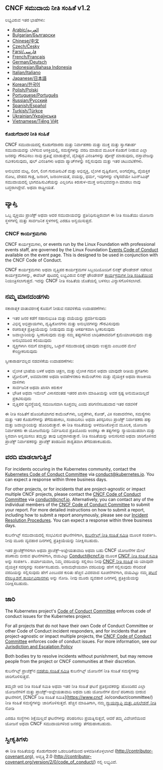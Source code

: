 ## CNCF ಸಮುದಾಯ ನೀತಿ ಸಂಹಿತೆ v1.2

ಲಭ್ಯವಿರುವ ಇತರ ಭಾಷೆಗಳು:
- [Arabic/العربية](code-of-conduct-languages/ar.md)
- [Bulgarian/Български](code-of-conduct-languages/bg.md)
- [Chinese/中文](code-of-conduct-languages/zh.md)
- [Czech/Česky](code-of-conduct-languages/cs.md)
- [Farsi/فارسی](code-of-conduct-languages/fa.md)
- [French/Français](code-of-conduct-languages/fr.md)
- [German/Deutsch](code-of-conduct-languages/de.md)
- [Indonesian/Bahasa Indonesia](code-of-conduct-languages/id.md)
- [Italian/Italiano](code-of-conduct-languages/it.md)
- [Japanese/日本語](code-of-conduct-languages/jp.md)
- [Korean/한국어](code-of-conduct-languages/ko.md)
- [Polish/Polski](code-of-conduct-languages/pl.md)
- [Portuguese/Português](code-of-conduct-languages/pt.md)
- [Russian/Русский](code-of-conduct-languages/ru.md)
- [Spanish/Español](code-of-conduct-languages/es.md)
- [Turkish/Türkçe](code-of-conduct-languages/tr.md)
- [Ukrainian/Українська](code-of-conduct-languages/uk.md)
- [Vietnamese/Tiếng Việt](code-of-conduct-languages/vi.md)

### ಕೊಡುಗೆದಾರರ ನೀತಿ ಸಂಹಿತೆ

CNCF ಸಮುದಾಯದಲ್ಲಿ ಕೊಡುಗೆದಾರರು ಮತ್ತು ನಿರ್ವಾಹಕರು ಮತ್ತು ಮುಕ್ತ ಮತ್ತು ಸ್ವಾಗತಾರ್ಹ ಸಮುದಾಯವನ್ನು ಬೆಳೆಸುವ ಆಸಕ್ತಿಯಲ್ಲಿ, ಸಮಸ್ಯೆಗಳನ್ನು ವರದಿ ಮಾಡುವ ಮೂಲಕ ಕೊಡುಗೆ ನೀಡುವ ಎಲ್ಲಾ ಜನರನ್ನು ಗೌರವಿಸಲು ನಾವು ಪ್ರತಿಜ್ಞೆ ಮಾಡುತ್ತೇವೆ, ವೈಶಿಷ್ಟ್ಯದ ವಿನಂತಿಗಳನ್ನು ಪೋಸ್ಟ್ ಮಾಡುವುದು, ದಸ್ತಾವೇಜನ್ನು ನವೀಕರಿಸುವುದು, ಪುಲ್ ವಿನಂತಿಗಳು ಅಥವಾ ಪ್ಯಾಚ್‌ಗಳನ್ನು ಸಲ್ಲಿಸುವುದು ಮತ್ತು ಇತರ ಚಟುವಟಿಕೆಗಳು.

ಅನುಭವದ ಮಟ್ಟ, ಲಿಂಗ, ಲಿಂಗ ಗುರುತಿಸುವಿಕೆ ಮತ್ತು ಅಭಿವ್ಯಕ್ತಿ, ಲೈಂಗಿಕ ದೃಷ್ಟಿಕೋನ, ಅಂಗವೈಕಲ್ಯ, ವೈಯಕ್ತಿಕ ನೋಟ, ದೇಹದ ಗಾತ್ರ, ಜನಾಂಗ, ಜನಾಂಗೀಯತೆ, ವಯಸ್ಸು, ಧರ್ಮ, ಇವುಗಳನ್ನು ಲೆಕ್ಕಿಸದೆಯೇ ಸಿಎನ್‌ಸಿಎಫ್ ಸಮುದಾಯದಲ್ಲಿ ಭಾಗವಹಿಸುವಿಕೆಯನ್ನು ಎಲ್ಲರಿಗೂ ಕಿರುಕುಳ-ಮುಕ್ತ ಅನುಭವವನ್ನಾಗಿ ಮಾಡಲು ನಾವು ಬದ್ಧರಾಗಿದ್ದೇವೆ. ಅಥವಾ ರಾಷ್ಟ್ರೀಯತೆ.

## ವ್ಯಾಪ್ತಿ 

ಒಬ್ಬ ವ್ಯಕ್ತಿಯು ಪ್ರಾಜೆಕ್ಟ್ ಅಥವಾ ಅದರ ಸಮುದಾಯವನ್ನು ಪ್ರತಿನಿಧಿಸುತ್ತಿರುವಾಗ ಈ ನೀತಿ ಸಂಹಿತೆಯು ಯೋಜನಾ ಸ್ಥಳಗಳಲ್ಲಿ ಮತ್ತು ಸಾರ್ವಜನಿಕ ಸ್ಥಳಗಳಲ್ಲಿ ಎರಡೂ ಅನ್ವಯಿಸುತ್ತದೆ.

### CNCF ಕಾರ್ಯಕ್ರಮ‌ಗಳು

CNCF ಕಾರ್ಯಕ್ರಮ‌ಗಳು, or events run by the Linux Foundation with professional events staff, are governed by the Linux Foundation [Events Code of Conduct](https://events.linuxfoundation.org/code-of-conduct/) available on the event page. This is designed to be used in conjunction with the CNCF Code of Conduct.

CNCF ಕಾರ್ಯಕ್ರಮ‌ಗಳು ಅಥವಾ ವೃತ್ತಿಪರ ಕಾರ್ಯಕ್ರಮ‌ಗಳ ಸಿಬ್ಬಂದಿಯೊಂದಿಗೆ ಲಿನಕ್ಸ್ ಫೌಂಡೇಶನ್ ನಡೆಸುವ ಕಾರ್ಯಕ್ರಮ‌ಗಳನ್ನು, ಈವೆಂಟ್ ಪುಟದಲ್ಲಿ ಲಭ್ಯವಿರುವ ಲಿನಕ್ಸ್ ಫೌಂಡೇಶನ್ [ಕಾರ್ಯಕ್ರಮ‌ಗಳ ನೀತಿ ಸಂಹಿತೆಯಿಂದ](https://events.linuxfoundation.org/code-of-conduct/) ನಿಯಂತ್ರಿಸಲಾಗುತ್ತದೆ. ಇದನ್ನು CNCF ನೀತಿ ಸಂಹಿತೆಯ ಜೊತೆಯಲ್ಲಿ ಬಳಸಲು ವಿನ್ಯಾಸಗೊಳಿಸಲಾಗಿದೆ.

## ನಮ್ಮ ಮಾನದಂಡಗಳು

ಸಕಾರಾತ್ಮಕ ವಾತಾವರಣಕ್ಕೆ ಕೊಡುಗೆ ನೀಡುವ ನಡವಳಿಕೆಯ ಉದಾಹರಣೆಗಳು:

* ಇತರ ಜನರ ಕಡೆಗೆ ಸಹಾನುಭೂತಿ ಮತ್ತು ದಯೆಯನ್ನು ಪ್ರದರ್ಶಿಸುವುದು
* ವಿಭಿನ್ನ ಅಭಿಪ್ರಾಯಗಳು, ದೃಷ್ಟಿಕೋನಗಳು ಮತ್ತು ಅನುಭವಗಳನ್ನು ಗೌರವಿಸುವುದು
* ರಚನಾತ್ಮಕ ಪ್ರತಿಕ್ರಿಯೆಯನ್ನು ನೀಡುವುದು ಮತ್ತು ಆಕರ್ಷಕವಾಗಿ ಸ್ವೀಕರಿಸುವುದು
* ಜವಾಬ್ದಾರಿಯನ್ನು ಸ್ವೀಕರಿಸುವುದು ಮತ್ತು ನಮ್ಮ ತಪ್ಪುಗಳಿಂದ ಬಾಧಿತರಾದವರಿಗೆ ಕ್ಷಮೆಯಾಚಿಸುವುದು ಮತ್ತು ಅನುಭವದಿಂದ ಕಲಿಯುವುದು
* ವ್ಯಕ್ತಿಗಳಾಗಿ ನಮಗೆ ಮಾತ್ರವಲ್ಲ, ಒಟ್ಟಾರೆ ಸಮುದಾಯಕ್ಕೆ ಯಾವುದು ಉತ್ತಮ ಎಂಬುದರ ಮೇಲೆ ಕೇಂದ್ರೀಕರಿಸುವುದು

ಸ್ವೀಕಾರಾರ್ಹವಲ್ಲದ ನಡವಳಿಕೆಯ ಉದಾಹರಣೆಗಳು:

* ಲೈಂಗಿಕ ಭಾಷೆಯ ಬಳಕೆ ಅಥವಾ ಚಿತ್ರಣ, ಮತ್ತು ಲೈಂಗಿಕ ಗಮನ ಅಥವಾ ಯಾವುದೇ ರೀತಿಯ ಪ್ರಗತಿಗಳು
* ಟ್ರೋಲಿಂಗ್, ಅವಮಾನಕರ ಅಥವಾ ಅವಹೇಳನಕಾರಿ ಕಾಮೆಂಟ್‌ಗಳು ಮತ್ತು ವೈಯಕ್ತಿಕ ಅಥವಾ ರಾಜಕೀಯ ದಾಳಿಗಳು
* ಸಾರ್ವಜನಿಕ ಅಥವಾ ಖಾಸಗಿ ಕಿರುಕುಳ
* ಭೌತಿಕ ಅಥವಾ ಇಮೇಲ್ ವಿಳಾಸದಂತಹ ಇತರರ ಖಾಸಗಿ ಮಾಹಿತಿಯನ್ನು ಅವರ ಸ್ಪಷ್ಟ ಅನುಮತಿಯಿಲ್ಲದೆ ಪ್ರಕಟಿಸುವುದು
* ವೃತ್ತಿಪರ ವ್ಯವಸ್ಥೆಯಲ್ಲಿ ಸಮಂಜಸವಾಗಿ ಸೂಕ್ತವಲ್ಲ ಎಂದು ಪರಿಗಣಿಸಬಹುದಾದ ಇತರ ನಡವಳಿಕೆ

ಈ ನೀತಿ ಸಂಹಿತೆಗೆ ಹೊಂದಿಕೆಯಾಗದ ಕಾಮೆಂಟ್‌ಗಳು, ಬದ್ಧತೆಗಳು, ಕೋಡ್, ವಿಕಿ ಸಂಪಾದನೆಗಳು, ಸಮಸ್ಯೆಗಳು ಮತ್ತು ಇತರ ಕೊಡುಗೆಗಳನ್ನು ತೆಗೆದುಹಾಕಲು, ಸಂಪಾದಿಸಲು ಅಥವಾ ತಿರಸ್ಕರಿಸಲು ಪ್ರಾಜೆಕ್ಟ್ ನಿರ್ವಾಹಕರು ಹಕ್ಕು ಮತ್ತು ಜವಾಬ್ದಾರಿಯನ್ನು ಹೊಂದಿರುತ್ತಾರೆ. ಈ ನೀತಿ ಸಂಹಿತೆಯನ್ನು ಅಳವಡಿಸಿಕೊಳ್ಳುವ ಮೂಲಕ, ಯೋಜನಾ ನಿರ್ವಾಹಕರು ಈ ಯೋಜನೆಯನ್ನು ನಿರ್ವಹಿಸುವ ಪ್ರತಿಯೊಂದು ಅಂಶಕ್ಕೂ ಈ ತತ್ವಗಳನ್ನು ನ್ಯಾಯಯುತವಾಗಿ ಮತ್ತು ಸ್ಥಿರವಾಗಿ ಅನ್ವಯಿಸಲು ತಮ್ಮನ್ನು ತಾವು ಬದ್ಧರಾಗಿರುತ್ತಾರೆ. 
ನೀತಿ ಸಂಹಿತೆಯನ್ನು ಅನುಸರಿಸದ ಅಥವಾ ಜಾರಿಗೊಳಿಸದ ಪ್ರಾಜೆಕ್ಟ್ ನಿರ್ವಾಹಕರನ್ನು ಪ್ರಾಜೆಕ್ಟ್ ತಂಡದಿಂದ ಶಾಶ್ವತವಾಗಿ ತೆಗೆದುಹಾಕಬಹುದು.

## ವರದಿ ಮಾಡಲಾಗುತ್ತಿದೆ 

For incidents occuring in the Kubernetes community, contact the [Kubernetes Code of Conduct Committee](https://git.k8s.io/community/committee-code-of-conduct) via <conduct@kubernetes.io>. You can expect a response within three business days.

For other projects, or for incidents that are project-agnostic or impact multiple CNCF projects, please contact the [CNCF Code of Conduct Committee](https://www.cncf.io/conduct/committee/) via conduct@cncf.io.  Alternatively, you can contact any of the individual members of the [CNCF Code of Conduct Committee](https://www.cncf.io/conduct/committee/) to submit your report. For more detailed instructions on how to submit a report, including how to submit a report anonymously, please see our [Incident Resolution Procedures](https://www.cncf.io/conduct/procedures/). You can expect a response within three business days.

ಕುಬರ್ನೆಟ್ಸ್ ಸಮುದಾಯದಲ್ಲಿ ಸಂಭವಿಸುವ ಘಟನೆಗಳಿಗಾಗಿ, [ಕುಬರ್ನೆಟ್ಸ್ ನೀತಿ ಸಂಹಿತೆ ಸಮಿತಿ](https://git.k8s.io/community/committee-code-of-conduct) ಮೂಲಕ ಸಂಪರ್ಕಿಸಿ. ನೀವು ಮೂರು ವ್ಯವಹಾರ ದಿನಗಳಲ್ಲಿ ಪ್ರತಿಕ್ರಿಯೆಯನ್ನು ನಿರೀಕ್ಷಿಸಬಹುದು.

ಇತರ ಪ್ರಾಜೆಕ್ಟ್‌ಗಳಿಗಾಗಿ ಅಥವಾ ಪ್ರಾಜೆಕ್ಟ್-ಅಜ್ಞೇಯತಾವಾದಿ ಅಥವಾ ಬಹು CNCF ಯೋಜನೆಗಳ ಮೇಲೆ ಪರಿಣಾಮ ಬೀರುವ ಘಟನೆಗಳಿಗಾಗಿ, ದಯವಿಟ್ಟು Conduct@cncf.io ಮೂಲಕ [CNCF ನೀತಿ ಸಂಹಿತೆ ಸಮಿತಿ](https://www.cncf.io/conduct/committee/) ಅನ್ನು ಸಂಪರ್ಕಿಸಿ . ಪರ್ಯಾಯವಾಗಿ, ನಿಮ್ಮ ವರದಿಯನ್ನು ಸಲ್ಲಿಸಲು ನೀವು [CNCF ನೀತಿ ಸಂಹಿತೆ](https://www.cncf.io/conduct/committee/) ಯ ಯಾವುದೇ ವೈಯಕ್ತಿಕ ಸದಸ್ಯರನ್ನು ಸಂಪರ್ಕಿಸಬಹುದು. ಅನಾಮಧೇಯವಾಗಿ ವರದಿಯನ್ನು ಹೇಗೆ ಸಲ್ಲಿಸುವುದು ಸೇರಿದಂತೆ ವರದಿಯನ್ನು ಸಲ್ಲಿಸುವುದು ಹೇಗೆ ಎಂಬುದರ ಕುರಿತು ಹೆಚ್ಚಿನ ವಿವರವಾದ ಸೂಚನೆಗಳಿಗಾಗಿ, ದಯವಿಟ್ಟು ನಮ್ಮ [ಘಟನೆ ರೆಸಲ್ಯೂಶನ್ ಕಾರ್ಯವಿಧಾನಗಳು](https://www.cncf.io/conduct/procedures/) ಅನ್ನು ನೋಡಿ. ನೀವು ಮೂರು ವ್ಯವಹಾರ ದಿನಗಳಲ್ಲಿ ಪ್ರತಿಕ್ರಿಯೆಯನ್ನು ನಿರೀಕ್ಷಿಸಬಹುದು.


## ಜಾರಿ 

The Kubernetes project's [Code of Conduct Committee](https://github.com/kubernetes/community/tree/master/committee-code-of-conduct) enforces code of conduct issues for the Kubernetes project.

For all projects that do not have their own Code of Conduct Committee or other Code of Conduct incident responders, and for incidents that are project-agnostic or impact multiple projects, the [CNCF Code of Conduct Committee](https://www.cncf.io/conduct/committee/) enforces code of conduct issues. For more information, see our [Jurisdiction and Escalation Policy](https://www.cncf.io/conduct/jurisdiction/)

Both bodies try to resolve incidents without punishment, but may remove people from the project or CNCF communities at their discretion.

ಕುಬರ್ನೆಟ್ಸ್ ಪ್ರಾಜೆಕ್ಟ್‌ನ [ನಡತೆಯ ಸಂಹಿತೆ ಸಮಿತಿ](https://github.com/kubernetes/community/tree/master/committee-code-of-conduct) ಕುಬರ್ನೆಟ್ಸ್ ಯೋಜನೆಗೆ ನೀತಿ ಸಂಹಿತೆ ಸಮಸ್ಯೆಗಳನ್ನು ಜಾರಿಗೊಳಿಸುತ್ತದೆ.

ತಮ್ಮದೇ ಆದ ನೀತಿ ಸಂಹಿತೆ ಸಮಿತಿ ಅಥವಾ ಇತರ ನೀತಿ ಸಂಹಿತೆ ಘಟನೆ ಪ್ರತಿಸ್ಪಂದಕರನ್ನು ಹೊಂದಿರದ ಎಲ್ಲಾ ಯೋಜನೆಗಳಿಗೆ ಮತ್ತು ಪ್ರಾಜೆಕ್ಟ್-ಅಜ್ಞೇಯತಾವಾದಿ ಅಥವಾ ಬಹು ಯೋಜನೆಗಳ ಮೇಲೆ ಪರಿಣಾಮ ಬೀರುವ ಘಟನೆಗಳಿಗೆ, [CNCF ನೀತಿ ಸಂಹಿತೆ ಸಮಿತಿ](https://www.cncf .io/conduct/committee/) ನೀತಿ ಸಂಹಿತೆ ಸಮಸ್ಯೆಗಳನ್ನು ಜಾರಿಗೊಳಿಸುತ್ತದೆ. ಹೆಚ್ಚಿನ ಮಾಹಿತಿಗಾಗಿ, ನಮ್ಮ [ನ್ಯಾಯವ್ಯಾಪ್ತಿ ಮತ್ತು ಎಸ್ಕಲೇಶನ್ ನೀತಿ](https://www.cncf.io/conduct/jurisdiction/) ನೋಡಿ

ಎರಡೂ ಸಂಸ್ಥೆಗಳು ಶಿಕ್ಷೆಯಿಲ್ಲದೆ ಘಟನೆಗಳನ್ನು ಪರಿಹರಿಸಲು ಪ್ರಯತ್ನಿಸುತ್ತವೆ, ಆದರೆ ತಮ್ಮ ವಿವೇಚನೆಯಿಂದ ಯೋಜನೆ ಅಥವಾ CNCF ಸಮುದಾಯಗಳಿಂದ ಜನರನ್ನು ತೆಗೆದುಹಾಕಬಹುದು.

## ಸ್ವೀಕೃತಿಗಳು

ಈ ನೀತಿ ಸಂಹಿತೆಯನ್ನು ಕೊಡುಗೆದಾರರ ಒಡಂಬಡಿಕೆಯಿಂದ ಅಳವಡಿಸಿಕೊಳ್ಳಲಾಗಿದೆ (http://contributor-covenant.org), ಆವೃತ್ತಿ 2.0 (http://contributor-covenant.org/version/2/0/code_of_conduct/) ನಲ್ಲಿ ಲಭ್ಯವಿದೆ.

